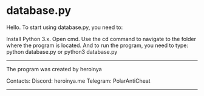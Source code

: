 # database.py
Hello. To start using database.py, you need to:

Install Python 3.x.
Open cmd.
Use the cd command to navigate to the folder where the program is located.
And to run the program, you need to type: python database.py or python3 database.py
_________________________

The program was created by heroinya

Contacts:
  Discord: heroinya.me
  Telegram: PolarAntiCheat
_________________________
